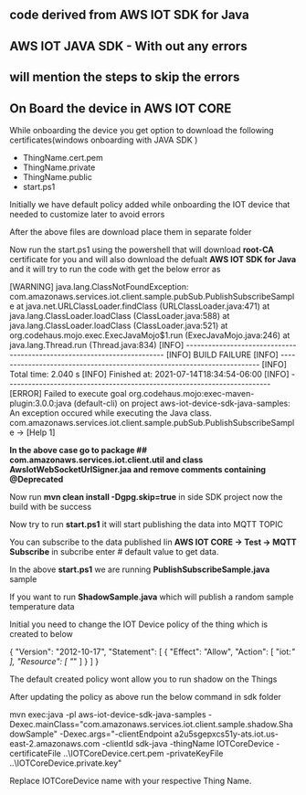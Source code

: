 ## code derived from AWS IOT SDK for Java

## AWS IOT JAVA SDK - With out any errors 
## will mention the steps to skip the errors

## On Board the device in AWS IOT CORE

While onboarding the device you get option to download the following certificates(windows onboarding with JAVA SDK )

* ThingName.cert.pem
* ThingName.private
* ThingName.public
* start.ps1

Initially we have default policy added while onboarding the IOT device that needed to customize later to avoid errors

After the above files are download place them in separate folder

Now run the start.ps1 using the powershell that will download **root-CA** certificate for you and will also download the defualt **AWS IOT SDK for Java** and it will try to run the code with get the below error as 

[WARNING]
java.lang.ClassNotFoundException: com.amazonaws.services.iot.client.sample.pubSub.PublishSubscribeSample
    at java.net.URLClassLoader.findClass (URLClassLoader.java:471)
    at java.lang.ClassLoader.loadClass (ClassLoader.java:588)
    at java.lang.ClassLoader.loadClass (ClassLoader.java:521)
    at org.codehaus.mojo.exec.ExecJavaMojo$1.run (ExecJavaMojo.java:246)
    at java.lang.Thread.run (Thread.java:834)
[INFO] ------------------------------------------------------------------------
[INFO] BUILD FAILURE
[INFO] ------------------------------------------------------------------------
[INFO] Total time:  2.040 s
[INFO] Finished at: 2021-07-14T18:34:54-06:00
[INFO] ------------------------------------------------------------------------
[ERROR] Failed to execute goal org.codehaus.mojo:exec-maven-plugin:3.0.0:java (default-cli) on project aws-iot-device-sdk-java-samples: An exception occured while executing the Java class. com.amazonaws.services.iot.client.sample.pubSub.PublishSubscribeSample -> [Help 1]


**In the above case go to package ## com.amazonaws.services.iot.client.util and class AwsIotWebSocketUrlSigner.jaa and remove comments containing @Deprecated**

Now run **mvn clean install -Dgpg.skip=true** in side SDK project now the build with be success

Now try to run **start.ps1** it will start publishing the data into MQTT TOPIC

You can subscribe to the data published Iin **AWS IOT CORE -> Test -> MQTT Subscribe** in subcribe enter # default value to get data. 

In the above **start.ps1** we are running **PublishSubscribeSample.java** sample 

If you want to run **ShadowSample.java** which will publish a random sample temperature data

Initial you need to change the IOT Device policy of the thing which is created to below

{
  "Version": "2012-10-17",
  "Statement": [
    {
      "Effect": "Allow",
      "Action": [
        "iot:*"
      ],
      "Resource": [
        "*"
      ]
    }
  ]
}

The default created policy wont allow you to run shadow on the Things

After updating the policy as above run the below command in sdk folder

mvn exec:java -pl aws-iot-device-sdk-java-samples -Dexec.mainClass="com.amazonaws.services.iot.client.sample.shadow.ShadowSample" -Dexec.args="-clientEndpoint a2u5sgepxcs51y-ats.iot.us-east-2.amazonaws.com -clientId sdk-java -thingName IOTCoreDevice -certificateFile ..\IOTCoreDevice.cert.pem -privateKeyFile ..\IOTCoreDevice.private.key"


Replace IOTCoreDevice name with your respective Thing Name.
